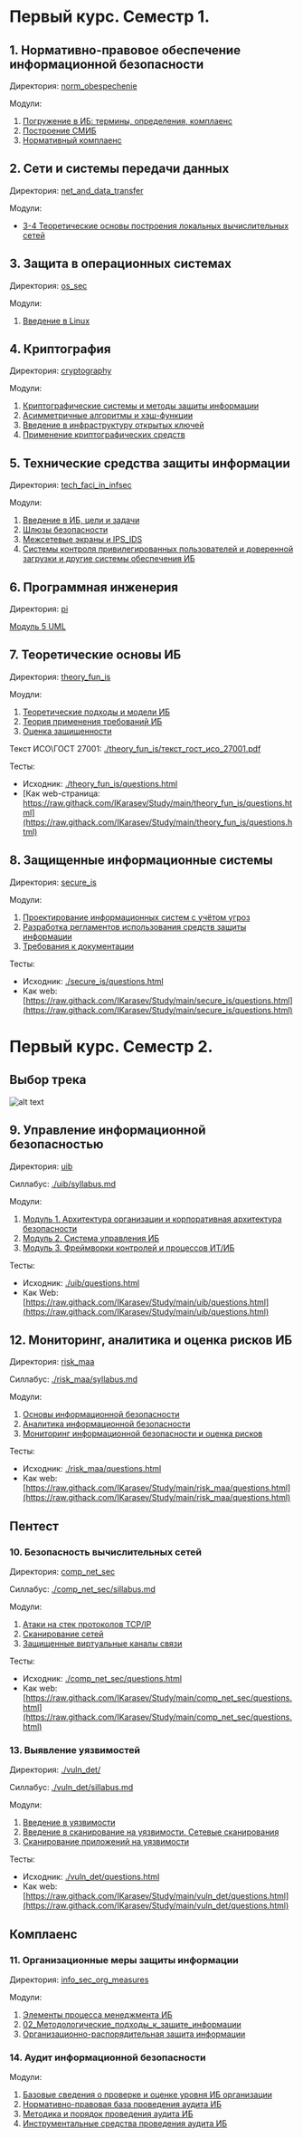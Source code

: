 # Первый курс. Семестр 1.

## 1. Нормативно-правовое обеспечение информационной безопасности

Директория: [norm_obespechenie](./norm_obespechenie/)

Модули:
1. [Погружение в ИБ: термины, определения, комплаенс ](<./norm_obespechenie/01 Погружение в ИБ.md>)
1. [Построение СМИБ](<./norm_obespechenie/02 Построение СМИБ.md>)
1. [Нормативный комплаенс](<./norm_obespechenie/03 Комплаенс.md>)

## 2. Сети и системы передачи данных

Директория: [net_and_data_transfer](./net_and_data_transfer/)

Модули:
- [3-4 Теоретические основы построения локальных вычислительных сетей](<./net_and_data_transfer/03 CiscoPacketTracer.md>)

## 3. Защита в операционных системах

Директория: [os_sec](./os_sec/)

Модули:
1. [Введение в Linux](<./os_sec/01 Введение в Linux.md>)

## 4. Криптография

Директория: [cryptography](./cryptography/)

Модули:
1. [Криптографические системы и методы защиты информации](<./cryptography/01 Криптографические системы и методы защиты информации.md>)
1. [Асимметричные алгоритмы и хэш-функции](<./cryptography/02 Асимметричные алгоритмы и хэш-функции.md>)
1. [Введение в инфраструктуру открытых ключей](<./cryptography/03 Введение в инфраструктуру открытых ключей.md>)
1. [Применение криптографических средств](<./cryptography/04 Применение криптографических средств.md>)

## 5. Технические средства защиты информации

Директория: [tech_faci_in_infsec](./tech_faci_in_infsec/)

Модули:
1. [Введение в ИБ, цели и задачи](<./tech_faci_in_infsec/01_Введение в ИБ, цели и задачи.md>) 
1. [Шлюзы безопасности](<./tech_faci_in_infsec/02 Шлюзы безопасности.md>)
1. [Межсетевые экраны и IPS_IDS](<./tech_faci_in_infsec/03 Межсетевые экраны и IPS_IDS.md>) 
1. [Системы контроля привилегированных пользователей и доверенной загрузки и другие системы обеспечения ИБ](<./tech_faci_in_infsec/04 Системы контроля привилегированных пользователей и доверенной загрузки и другие системы обеспечения ИБ.md>)

## 6. Программная инженерия

Директория: [pi](./pi/)

[Модуль 5 UML](./pi/05_UML.md)

## 7. Теоретические основы ИБ

Директория: [theory_fun_is](./theory_fun_is/)

Моудли:
1. [Теоретические подходы и модели ИБ](<./theory_fun_is/01 Теоретические подходы и модели ИБ.md>)
1. [Теория применения требований ИБ](<./theory_fun_is/02 Теория применения требований ИБ.md>)
1. [Оценка защищенности](<./theory_fun_is/03 Оценка защищенности.md>)

Текст ИСО\ГОСТ 27001: [./theory_fun_is/текст_гост_исо_27001.pdf](./theory_fun_is/текст_гост_исо_27001.pdf)

Тесты:
- Исходник: [./theory_fun_is/questions.html](./theory_fun_is/questions.html)
- [Как web-страница: https://raw.githack.com/IKarasev/Study/main/theory_fun_is/questions.html](https://raw.githack.com/IKarasev/Study/main/theory_fun_is/questions.html)

## 8. Защищенные информационные системы

Директория: [secure_is](./secure_is/)

Модули:
1. [Проектирование информационных систем с учётом угроз](<./secure_is/01 Проектирование информационных систем с учётом угроз.md>)
1. [Разработка регламентов использования средств защиты информации](<./secure_is/02 Разработка регламентов использования средств защиты информации.md>)
1. [Требования к документации](<./secure_is/03 Требования к документации.md>)

Тесты:
- Исходник: [./secure_is/questions.html](./secure_is/questions.html)
- Как web: [https://raw.githack.com/IKarasev/Study/main/secure_is/questions.html](https://raw.githack.com/IKarasev/Study/main/secure_is/questions.html)

# Первый курс. Семестр 2.

## Выбор трека

![alt text](./img/vybor_treka_obuchenia.png) 

## 9. Управление информационной безопасностью

Директория: [uib](./uib/)

Силлабус: [./uib/syllabus.md](./uib/syllabus.md)

Модули:
1. [Модуль 1. Архитектура организации и корпоративная архитектура безопасности](<./uib/01 Арх орг и корп арх безоп.md>)
1. [Модуль 2. Система управления ИБ](<./uib/02 Система управления ИБ.md>)
1. [Модуль 3. Фреймворки контролей и процессов ИТ/ИБ](<./uib/03 Фреймворки контролей и процессов ИТ_ИБ.md>)

Тесты:
- Исходник: [./uib/questions.html](./uib/questions.html)
- Как Web: [https://raw.githack.com/IKarasev/Study/main/uib/questions.html](https://raw.githack.com/IKarasev/Study/main/uib/questions.html)

## 12. Мониторинг, аналитика и оценка рисков ИБ


Директория: [risk_maa](./risk_maa/)

Силлабус: [./risk_maa/syllabus.md](./risk_maa/syllabus.md)

Модули:
1. [Основы информационной безопасности](./risk_maa/01_Основы_информационной_безопасности.md)
1. [Аналитика информационной безопасности](./risk_maa/02_Аналитика_информационной_безопасности.md)
1. [Мониторинг информационной безопасности и оценка рисков](./risk_maa/03_Мониторинг_информационной_безопасности_и_оценка_рисков.md)

Тесты:
- Исходник: [./risk_maa/questions.html](./risk_maa/questions.html)
- Как web: [https://raw.githack.com/IKarasev/Study/main/risk_maa/questions.html](https://raw.githack.com/IKarasev/Study/main/risk_maa/questions.html)

## Пентест

### 10. Безопасность вычислительных сетей

Директория: [comp_net_sec](./comp_net_sec/)

Силлабус: [./comp_net_sec/sillabus.md](./comp_net_sec/sillabus.md)

Модули:
1. [Атаки на стек протоколов TCP/IP](./comp_net_sec/01_Атаки_на_стек_протоколов_TCP-IP.md)
1. [Сканирование сетей](./comp_net_sec/02_Сканирование_сетей.md)
1. [Защищенные виртуальные каналы связи](./comp_net_sec/03_Защищенные_виртуальные_каналы_связи.md)

Тесты:
- Исходник: [./comp_net_sec/questions.html](./comp_net_sec/questions.html)
- Как web: [https://raw.githack.com/IKarasev/Study/main/comp_net_sec/questions.html](https://raw.githack.com/IKarasev/Study/main/comp_net_sec/questions.html)

### 13. Выявление уязвимостей

Директория: [./vuln_det/](./vuln_det/)

Силлабус: [./vuln_det/sillabus.md](./vuln_det/sillabus.md)

Модули:
1. [Введение в уязвимости](./vuln_det/01_Введение_в_уязвимости.md)
1. [Введение в сканирование на уязвимости. Сетевые сканирования](./vuln_det/02_Введ_всканирование_на_уязвимости_Сетевые_сканирования.md)
1. [Сканирование приложений на уязвимости](./vuln_det/03_Сканирование_приложений_на_уязвимости.md)

Тесты:
- Исходник: [./vuln_det/questions.html](./vuln_det/questions.html)
- Как web: [https://raw.githack.com/IKarasev/Study/main/vuln_det/questions.html](https://raw.githack.com/IKarasev/Study/main/vuln_det/questions.html)


## Комплаенс

### 11. Организационные меры защиты информации

Директория: [info_sec_org_measures](./info_sec_org_measures/)

Модули:
1. [Элементы процесса менеджмента ИБ](./info_sec_org_measures/01_Элементы_процесса_менеджмента_ИБ.md)
2. [02_Методологические_подходы_к_защите_информации](./info_sec_org_measures/02_Методологические_подходы_к_защите_информации.md)
3. [Организационно-распорядительная защита информации](./info_sec_org_measures/03_Организационно-распорядительная_защита_информации.md)


### 14. Аудит информационной безопасности

Модули:

1. [Базовые сведения о проверке и оценке уровня ИБ организации](./is_audit/01_Базовые_сведения_проверке_оценке_уровня_ИБ_орг.md)
1. [Нормативно-правовая база проведения аудита ИБ](./is_audit/02_Нормативно_правовая_база_проведения_аудита_ИБ.md)
1. [Методика и порядок проведения аудита ИБ](./is_audit/03_Методика_порядок_проведения_аудита_ИБ.md)
1. [Инструментальные средства проведения аудита ИБ](./is_audit/04_Инструментальные_средства_проведения_аудита_ИБ.md)
